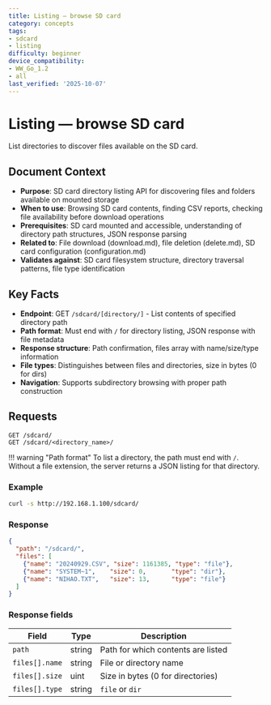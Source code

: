 ```yaml
---
title: Listing — browse SD card
category: concepts
tags:
- sdcard
- listing
difficulty: beginner
device_compatibility:
- WW_Go_1.2
- all
last_verified: '2025-10-07'
---
```


# Listing — browse SD card

List directories to discover files available on the SD card.

## Document Context

- **Purpose**: SD card directory listing API for discovering files and folders available on mounted storage
- **When to use**: Browsing SD card contents, finding CSV reports, checking file availability before download operations
- **Prerequisites**: SD card mounted and accessible, understanding of directory path structures, JSON response parsing
- **Related to**: File download (download.md), file deletion (delete.md), SD card configuration (configuration.md)
- **Validates against**: SD card filesystem structure, directory traversal patterns, file type identification

## Key Facts

- **Endpoint**: GET `/sdcard/[directory/]` - List contents of specified directory path
- **Path format**: Must end with `/` for directory listing, JSON response with file metadata
- **Response structure**: Path confirmation, files array with name/size/type information
- **File types**: Distinguishes between files and directories, size in bytes (0 for dirs)
- **Navigation**: Supports subdirectory browsing with proper path construction

## Requests

```http
GET /sdcard/
GET /sdcard/<directory_name>/
```

!!! warning "Path format"
    To list a directory, the path must end with `/`. Without a file extension, the server returns a JSON listing for that directory.

### Example

```bash
curl -s http://192.168.1.100/sdcard/
```

### Response

```json
{
  "path": "/sdcard/",
  "files": [
    {"name": "20240929.CSV", "size": 1161385, "type": "file"},
    {"name": "SYSTEM~1",    "size": 0,       "type": "dir"},
    {"name": "NIHAO.TXT",   "size": 13,      "type": "file"}
  ]
}
```

### Response fields

| Field | Type | Description |
|-------|------|-------------|
| `path` | string | Path for which contents are listed |
| `files[].name` | string | File or directory name |
| `files[].size` | uint | Size in bytes (0 for directories) |
| `files[].type` | string | `file` or `dir` |
